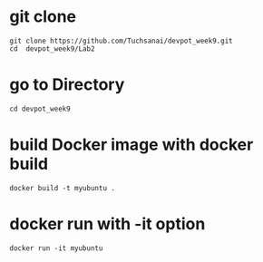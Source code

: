 # git clone

```
git clone https://github.com/Tuchsanai/devpot_week9.git
cd  devpot_week9/Lab2
```

# go to Directory
```
cd devpot_week9
```


# build Docker image with docker build 

```
docker build -t myubuntu .
```


# docker run with -it option
```
docker run -it myubuntu
```




